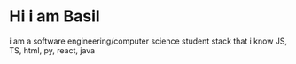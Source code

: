 # Hi i am Basil
i am a software engineering/computer science student
stack that i know JS, TS, html, py, react, java
